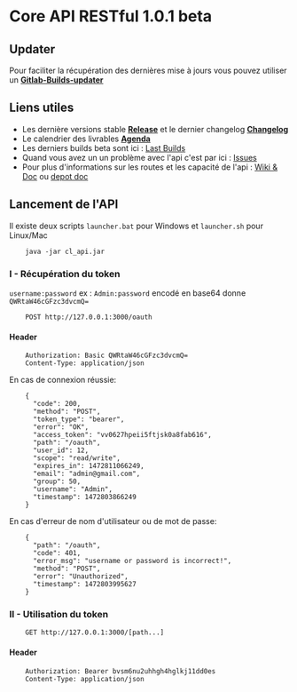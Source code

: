 # Core API RESTful 1.0.1 beta
## Updater
Pour faciliter la récupération des dernières mise à jours vous pouvez utiliser un **[Gitlab-Builds-updater](https://gitlab.com/tfSheol/Gitlab-Builds-updater)**

## Liens utiles
* Les dernière versions stable **[Release](https://gitlab.com/CodeandLearn/core_api/pipelines?scope=tags)** et le dernier changelog **[Changelog](https://gitlab.com/CodeandLearn/core_api/tags)**
* Le calendrier des livrables **[Agenda](https://gitlab.com/CodeandLearn/core_api/milestones)**
* Les derniers builds beta sont ici : [Last Builds](https://gitlab.com/CodeandLearn/core_api/pipelines)
* Quand vous avez un un problème avec l'api c'est par ici : [Issues](https://gitlab.com/CodeandLearn/core_api/issues)
* Pour plus d'informations sur les routes et les capacité de l'api : [Wiki & Doc](https://gitlab.com/CodeandLearn/core_api/wikis/home) ou [depot doc](https://gitlab.com/CodeandLearn/Doc) 

## Lancement de l'API
Il existe deux scripts `launcher.bat` pour Windows et `launcher.sh` pour Linux/Mac
```
	java -jar cl_api.jar
```

### I - Récupération du token
`username:password` ex : `Admin:password` encodé en base64 donne `QWRtaW46cGFzc3dvcmQ=`
```
	POST http://127.0.0.1:3000/oauth
```

#### Header
```
    Authorization: Basic QWRtaW46cGFzc3dvcmQ=
    Content-Type: application/json
```

En cas de connexion réussie:
```
    {
      "code": 200,
      "method": "POST",
      "token_type": "bearer",
      "error": "OK",
      "access_token": "vv0627hpeii5ftjsk0a8fab616",
      "path": "/oauth",
      "user_id": 12,
      "scope": "read/write",
      "expires_in": 1472811066249,
      "email": "admin@gmail.com",
      "group": 50,
      "username": "Admin",
      "timestamp": 1472803866249
    }
```

En cas d'erreur de nom d'utilisateur ou de mot de passe:
```
    {
      "path": "/oauth",
      "code": 401,
      "error_msg": "username or password is incorrect!",
      "method": "POST",
      "error": "Unauthorized",
      "timestamp": 1472803995627
    }
```

### II - Utilisation du token
```
    GET http://127.0.0.1:3000/[path...]
```

#### Header
```
    Authorization: Bearer bvsm6nu2uhhgh4hglkj11dd0es
    Content-Type: application/json
```